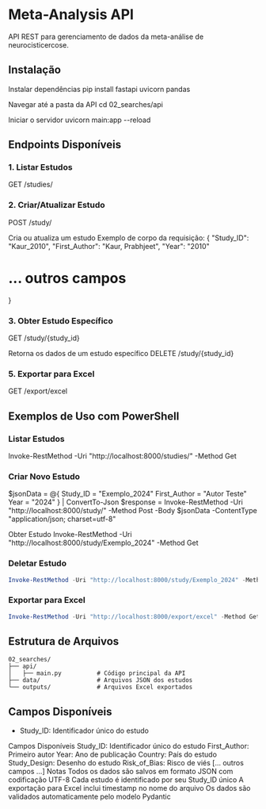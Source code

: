 ﻿# Meta-Analysis API

API REST para gerenciamento de dados da meta-análise de neurocisticercose.

## Instalação
Instalar dependências
pip install fastapi uvicorn pandas

Navegar até a pasta da API
cd 02_searches/api

Iniciar o servidor
uvicorn main:app --reload

## Endpoints Disponíveis

### 1. Listar Estudos
GET /studies/


### 2. Criar/Atualizar Estudo

POST /study/

Cria ou atualiza um estudo
Exemplo de corpo da requisição:
{
"Study_ID": "Kaur_2010",
"First_Author": "Kaur, Prabhjeet",
"Year": "2010"
# ... outros campos
}


### 3. Obter Estudo Específico

GET /study/{study_id}

Retorna os dados de um estudo específico
DELETE /study/{study_id}

### 5. Exportar para Excel
GET /export/excel




## Exemplos de Uso com PowerShell

### Listar Estudos

Invoke-RestMethod -Uri "http://localhost:8000/studies/" -Method Get

### Criar Novo Estudo


$jsonData = @{
Study_ID = "Exemplo_2024"
First_Author = "Autor Teste"
Year = "2024"
} | ConvertTo-Json
$response = Invoke-RestMethod -Uri "http://localhost:8000/study/" -Method Post
-Body $jsonData -ContentType "application/json; charset=utf-8"

Obter Estudo
Invoke-RestMethod -Uri "http://localhost:8000/study/Exemplo_2024" -Method Get



### Deletar Estudo
```powershell
Invoke-RestMethod -Uri "http://localhost:8000/study/Exemplo_2024" -Method Delete
```



### Exportar para Excel
```powershell
Invoke-RestMethod -Uri "http://localhost:8000/export/excel" -Method Get
```


## Estrutura de Arquivos

```
02_searches/
├── api/
│   ├── main.py          # Código principal da API
├── data/                # Arquivos JSON dos estudos
└── outputs/             # Arquivos Excel exportados
```



## Campos Disponíveis

- Study_ID: Identificador único do estudo

Campos Disponíveis
Study_ID: Identificador único do estudo
First_Author: Primeiro autor
Year: Ano de publicação
Country: País do estudo
Study_Design: Desenho do estudo
Risk_of_Bias: Risco de viés
[... outros campos ...]
Notas
Todos os dados são salvos em formato JSON com codificação UTF-8
Cada estudo é identificado por seu Study_ID único
A exportação para Excel inclui timestamp no nome do arquivo
Os dados são validados automaticamente pelo modelo Pydantic

